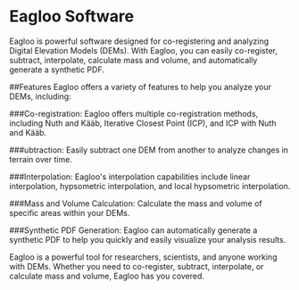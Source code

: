 # Eagloo Software
Eagloo is powerful software designed for co-registering and analyzing Digital Elevation Models (DEMs). With Eagloo, you can easily co-register, subtract, interpolate, calculate mass and volume, and automatically generate a synthetic PDF.

##Features
Eagloo offers a variety of features to help you analyze your DEMs, including:

###Co-registration: Eagloo offers multiple co-registration methods, including Nuth and Kääb, Iterative Closest Point (ICP), and ICP with Nuth and Kääb.

###ubtraction: Easily subtract one DEM from another to analyze changes in terrain over time.

###Interpolation: Eagloo's interpolation capabilities include linear interpolation, hypsometric interpolation, and local hypsometric interpolation.

###Mass and Volume Calculation: Calculate the mass and volume of specific areas within your DEMs.

###Synthetic PDF Generation: Eagloo can automatically generate a synthetic PDF to help you quickly and easily visualize your analysis results.

Eagloo is a powerful tool for researchers, scientists, and anyone working with DEMs. Whether you need to co-register, subtract, interpolate, or calculate mass and volume, Eagloo has you covered.
